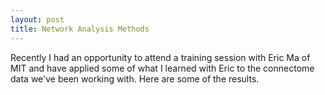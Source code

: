 ```yaml
---
layout: post
title: Network Analysis Methods
---
```


Recently I had an opportunity to attend a training session with Eric Ma of MIT and have applied some of what I learned with Eric to the connectome data we've been working with. Here are some of the results. 

<br>